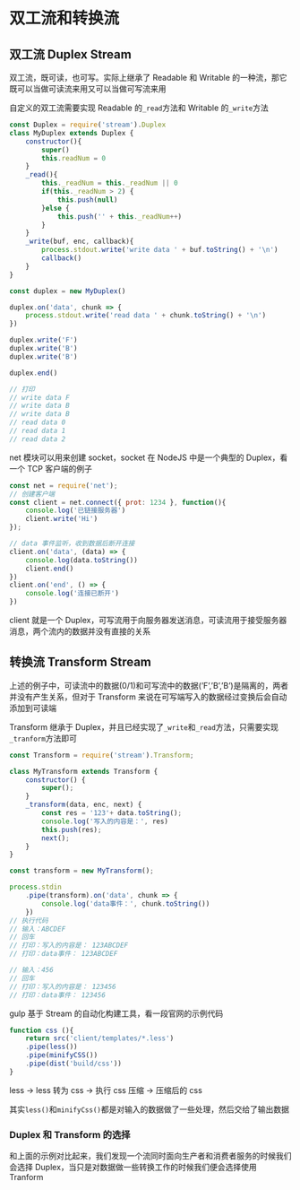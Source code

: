 
# 双工流和转换流
## 双工流 Duplex Stream
双工流，既可读，也可写。实际上继承了 Readable 和 Writable 的一种流，那它既可以当做可读流来用又可以当做可写流来用

自定义的双工流需要实现 Readable 的`_read`方法和 Writable 的`_write`方法
```javascript
const Duplex = require('stream').Duplex
class MyDuplex extends Duplex {
    constructor(){
        super()
        this.readNum = 0
    }
    _read(){
        this._readNum = this._readNum || 0
        if(this._readNum > 2) {
            this.push(null)
        }else {
            this.push('' + this._readNum++)
        }
    }
    _write(buf, enc, callback){
        process.stdout.write('write data ' + buf.toString() + '\n')
        callback()
    }
}

const duplex = new MyDuplex()

duplex.on('data', chunk => {
    process.stdout.write('read data ' + chunk.toString() + '\n')
})

duplex.write('F')
duplex.write('B')
duplex.write('B')

duplex.end()

// 打印
// write data F
// write data B
// write data B
// read data 0
// read data 1
// read data 2
```
net 模块可以用来创建 socket，socket 在 NodeJS 中是一个典型的 Duplex，看一个 TCP 客户端的例子
```javascript
const net = require('net');
// 创建客户端
const client = net.connect({ prot: 1234 }, function(){
    console.log('已链接服务器')
    client.write('Hi')
});

// data 事件监听，收到数据后断开连接
client.on('data', (data) => {
    console.log(data.toString())
    client.end()
})
client.on('end', () => {
    console.log('连接已断开')
})
```
client 就是一个 Duplex，可写流用于向服务器发送消息，可读流用于接受服务器消息，两个流内的数据并没有直接的关系
## 转换流 Transform Stream
上述的例子中，可读流中的数据(0/1)和可写流中的数据(’F’,’B’,’B’)是隔离的，两者并没有产生关系，但对于 Transform 来说在可写端写入的数据经过变换后会自动添加到可读端

Transform 继承于 Duplex，并且已经实现了`_write`和`_read`方法，只需要实现`_tranform`方法即可
```javascript
const Transform = require('stream').Transform;

class MyTransform extends Transform {
    constructor() {
        super();
    }
    _transform(data, enc, next) {
        const res = '123'+ data.toString();
        console.log('写入的内容是：', res)
        this.push(res);
        next();
    }
}

const transform = new MyTransform();

process.stdin
    .pipe(transform).on('data', chunk => {
        console.log('data事件：', chunk.toString())
    })
// 执行代码
// 输入：ABCDEF
// 回车
// 打印：写入的内容是： 123ABCDEF
// 打印：data事件： 123ABCDEF

// 输入：456   
// 回车
// 打印：写入的内容是： 123456
// 打印：data事件： 123456
```
gulp 基于 Stream 的自动化构建工具，看一段官网的示例代码

```javascript
function css (){
    return src('client/templates/*.less')
    .pipe(less())
    .pipe(minifyCSS())
    .pipe(dist('build/css'))
}
```
less → less 转为 css → 执行 css 压缩 → 压缩后的 css

其实`less()`和`minifyCss()`都是对输入的数据做了一些处理，然后交给了输出数据
### Duplex 和 Transform 的选择
和上面的示例对比起来，我们发现一个流同时面向生产者和消费者服务的时候我们会选择 Duplex，当只是对数据做一些转换工作的时候我们便会选择使用 Tranform

